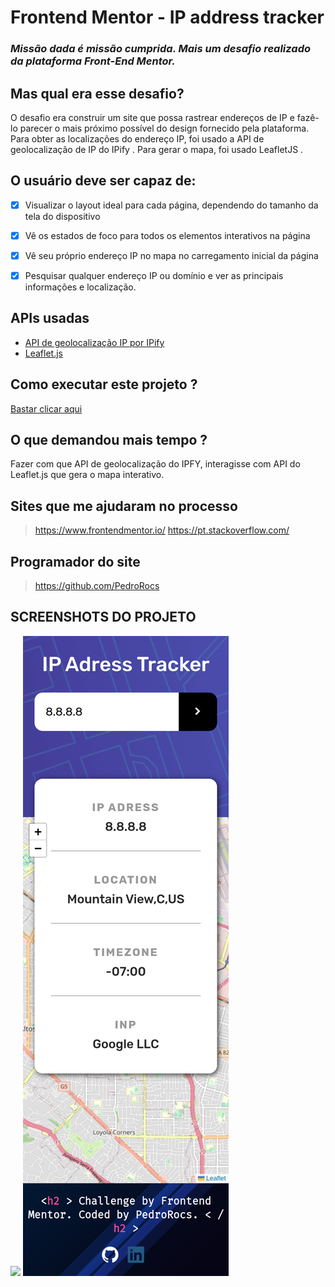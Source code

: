 # Frontend Mentor - IP address tracker

### *Missão dada é missão cumprida. Mais um desafio realizado da plataforma Front-End Mentor.*

  

## Mas qual era esse desafio?

  

<p>O desafio era construir um site que possa rastrear endereços de IP e fazê-lo parecer o mais próximo possível do design fornecido pela plataforma. Para obter as localizações do endereço IP, foi usado a API de geolocalização de IP do IPify . Para gerar o mapa, foi usado LeafletJS .

## O usuário deve ser capaz de:

  

 - [x] Visualizar o layout ideal para cada página, dependendo do tamanho da tela do dispositivo

 

 - [x] Vê os estados de foco para todos os elementos interativos na página

  

 - [x] Vê seu próprio endereço IP no mapa no carregamento inicial da página

  

 - [x] Pesquisar qualquer endereço IP ou domínio e ver as principais informações e localização.

  

## APIs usadas

  

 

 - <a href="https://geo.ipify.org/">API de geolocalização IP por IPify</a>
 - <a href="https://leafletjs.com/">Leaflet.js</a>



  

## Como executar este projeto ?

  

<a href="https://rastreador-de-ip.vercel.app">Bastar clicar aqui</a>

  

## O que demandou mais tempo ?

  

<p>Fazer com que API de geolocalização do IPFY, interagisse com API do Leaflet.js que gera o mapa interativo.</p>

  

## Sites que me ajudaram no processo


> https://www.frontendmentor.io/
> https://pt.stackoverflow.com/

  
  

## Programador do site

> https://github.com/PedroRocs

## SCREENSHOTS DO PROJETO
<img src="images/127.0.0.1_5500_index.html%20(1).png">
<img src="images/127.0.0.1_5500_index.html(iPhone%20SE)%20(1).png">
